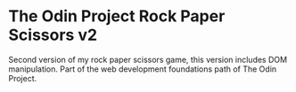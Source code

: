 # The Odin Project Rock Paper Scissors v2
Second version of my rock paper scissors game, this version includes DOM manipulation. Part of the web development foundations path of The Odin Project.
